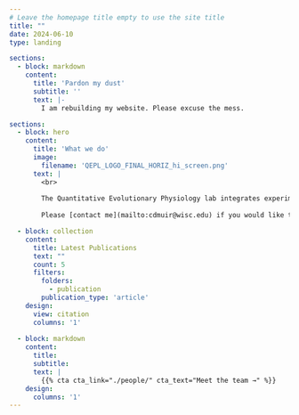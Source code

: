 ```yaml
---
# Leave the homepage title empty to use the site title
title: ""
date: 2024-06-10
type: landing

sections:
  - block: markdown
    content:
      title: 'Pardon my dust'
      subtitle: ''
      text: |-
        I am rebuilding my website. Please excuse the mess.

sections:
  - block: hero
    content:
      title: 'What we do'
      image:
        filename: 'QEPL_LOGO_FINAL_HORIZ_hi_screen.png'
      text: |
        <br>
        
        The Quantitative Evolutionary Physiology lab integrates experiments, comparative methods, and advanced quantitative tools to study physiological adaptation using plants as model systems. 
  
        Please [contact me](mailto:cdmuir@wisc.edu) if you would like to collaborate or join the lab as an undergraduate researcher, graduate student, or postdoc.

  - block: collection
    content:
      title: Latest Publications
      text: ""
      count: 5
      filters:
        folders:
          - publication
        publication_type: 'article'
    design:
      view: citation
      columns: '1'
      
  - block: markdown
    content:
      title:
      subtitle:
      text: |
        {{% cta cta_link="./people/" cta_text="Meet the team →" %}}
    design:
      columns: '1'
---
```

